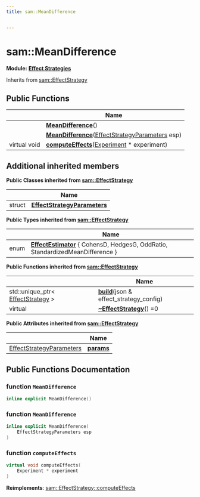 ```yaml
---
title: sam::MeanDifference


---
```


# sam::MeanDifference


**Module:** **[Effect Strategies](/doxygen/Modules/group___effect_strategies/)**





Inherits from [sam::EffectStrategy](/doxygen/Classes/classsam_1_1_effect_strategy/)











## Public Functions

|                | Name           |
| -------------- | -------------- |
|  | **[MeanDifference](/doxygen/Classes/classsam_1_1_mean_difference/#function-meandifference)**()  |
|  | **[MeanDifference](/doxygen/Classes/classsam_1_1_mean_difference/#function-meandifference)**([EffectStrategyParameters](/doxygen/Classes/structsam_1_1_effect_strategy_1_1_effect_strategy_parameters/) esp)  |
| virtual void | **[computeEffects](/doxygen/Classes/classsam_1_1_mean_difference/#function-computeeffects)**([Experiment](/doxygen/Classes/classsam_1_1_experiment/) * experiment)  |






## Additional inherited members


**Public Classes inherited from [sam::EffectStrategy](/doxygen/Classes/classsam_1_1_effect_strategy/)**

|                | Name           |
| -------------- | -------------- |
| struct | **[EffectStrategyParameters](/doxygen/Classes/structsam_1_1_effect_strategy_1_1_effect_strategy_parameters/)**  |


**Public Types inherited from [sam::EffectStrategy](/doxygen/Classes/classsam_1_1_effect_strategy/)**

|                | Name           |
| -------------- | -------------- |
| enum | **[EffectEstimator](/doxygen/Classes/classsam_1_1_effect_strategy/#enum-effectestimator)** { CohensD, HedgesG, OddRatio, StandardizedMeanDifference } |






**Public Functions inherited from [sam::EffectStrategy](/doxygen/Classes/classsam_1_1_effect_strategy/)**

|                | Name           |
| -------------- | -------------- |
| std::unique_ptr< [EffectStrategy](/doxygen/Classes/classsam_1_1_effect_strategy/) > | **[build](/doxygen/Classes/classsam_1_1_effect_strategy/#function-build)**(json & effect_strategy_config)  |
| virtual  | **[~EffectStrategy](/doxygen/Classes/classsam_1_1_effect_strategy/#function-~effectstrategy)**() =0  |


**Public Attributes inherited from [sam::EffectStrategy](/doxygen/Classes/classsam_1_1_effect_strategy/)**

|                | Name           |
| -------------- | -------------- |
| [EffectStrategyParameters](/doxygen/Classes/structsam_1_1_effect_strategy_1_1_effect_strategy_parameters/) | **[params](/doxygen/Classes/classsam_1_1_effect_strategy/#variable-params)**  |













## Public Functions Documentation

### function `MeanDifference`

```cpp
inline explicit MeanDifference()
```





























### function `MeanDifference`

```cpp
inline explicit MeanDifference(
    EffectStrategyParameters esp
)
```





























### function `computeEffects`

```cpp
virtual void computeEffects(
    Experiment * experiment
)
```


























**Reimplements**: [sam::EffectStrategy::computeEffects](/doxygen/Classes/classsam_1_1_effect_strategy/#function-computeeffects)










